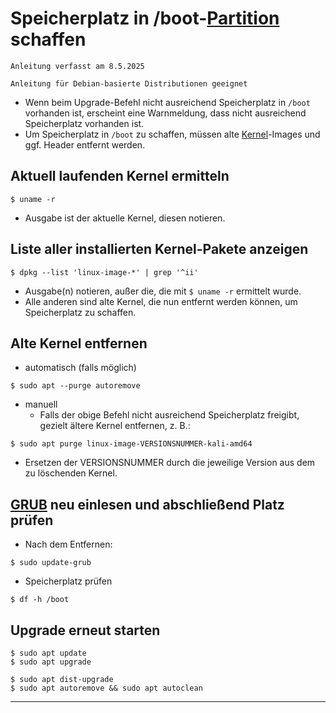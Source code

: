 # Speicherplatz in /boot-[Partition](https://de.wikipedia.org/wiki/Partition_(Datentr%C3%A4ger)) schaffen

`Anleitung verfasst am 8.5.2025`

`Anleitung für Debian-basierte Distributionen geeignet`


- Wenn beim Upgrade-Befehl nicht ausreichend Speicherplatz in `/boot` vorhanden ist, erscheint eine Warnmeldung, dass nicht ausreichend Speicherplatz vorhanden ist.
- Um Speicherplatz in `/boot` zu schaffen, müssen alte [Kernel](https://de.wikipedia.org/wiki/Kernel_(Betriebssystem))-Images und ggf. Header entfernt werden.


## Aktuell laufenden Kernel ermitteln
```
$ uname -r
```
- Ausgabe ist der aktuelle Kernel, diesen notieren.


## Liste aller installierten Kernel-Pakete anzeigen
```
$ dpkg --list 'linux-image-*' | grep '^ii'
```
- Ausgabe(n) notieren, außer die, die mit `$ uname -r` ermittelt wurde.
- Alle anderen sind alte Kernel, die nun entfernt werden können, um Speicherplatz zu schaffen.


## Alte Kernel entfernen

- automatisch (falls möglich)
```
$ sudo apt --purge autoremove
```

- manuell
	- Falls der obige Befehl nicht ausreichend Speicherplatz freigibt, gezielt ältere Kernel entfernen, z. B.:

```
$ sudo apt purge linux-image-VERSIONSNUMMER-kali-amd64
```
- Ersetzen der VERSIONSNUMMER durch die jeweilige Version aus dem zu löschenden Kernel.


## [GRUB](https://de.wikipedia.org/wiki/Grand_Unified_Bootloader) neu einlesen und abschließend Platz prüfen

- Nach dem Entfernen:
```
$ sudo update-grub
```
- Speicherplatz prüfen
```
$ df -h /boot
```


## Upgrade erneut starten
```
$ sudo apt update
$ sudo apt upgrade
```
```
$ sudo apt dist-upgrade
$ sudo apt autoremove && sudo apt autoclean
```


-----------------------------------------------------------------------------------------------------------
